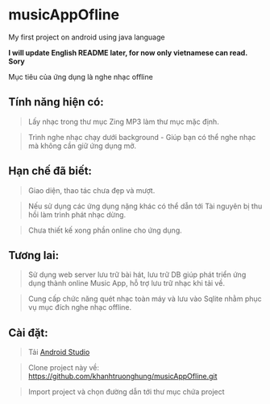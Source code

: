 # musicAppOfline

My first project on android using java language 


**I will update English README later, for now only vietnamese can read. Sory**


Mục tiêu của ứng dụng là nghe nhạc offline

## Tính năng hiện có: 
>Lấy nhạc trong thư mục Zing MP3 làm thư mục mặc định.

>Trình nghe nhạc chạy dưới background - Giúp bạn có thể nghe nhạc mà không cần giữ ứng dụng mở.


## Hạn chế đã biết:
>Giao diện, thao tác chưa đẹp và mượt.

>Nếu sử dụng các ứng dụng nặng khác có thể dẫn tới Tài nguyên bị thu hồi làm trình phát nhạc dừng.

>Chưa thiết kế xong phần online cho ứng dụng.


## Tương lai:
>Sử dụng web server lưu trữ bài hát, lưu trữ DB giúp phát triển ứng dụng thành online Music App, hỗ trợ lưu trữ nhạc khi tải về.

>Cung cấp chức năng quét nhạc toàn máy và lưu vào Sqlite nhằm phục vụ mục đích nghe nhạc offline.


## Cài đặt:
>Tải [Android Studio](https://developer.android.com/studio/)

>Clone project này về: https://github.com/khanhtruonghung/musicAppOfline.git

>Import project và chọn đường dẫn tới thư mục chứa project
